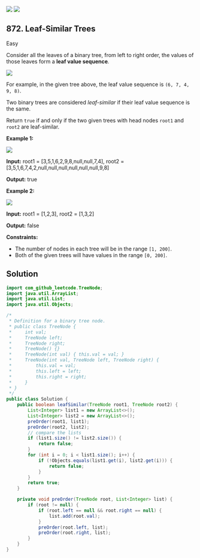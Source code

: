 [![](https://img.shields.io/github/stars/javadev/LeetCode-in-Java?label=Stars&style=flat-square)](https://github.com/javadev/LeetCode-in-Java)
[![](https://img.shields.io/github/forks/javadev/LeetCode-in-Java?label=Fork%20me%20on%20GitHub%20&style=flat-square)](https://github.com/javadev/LeetCode-in-Java/fork)

## 872\. Leaf-Similar Trees

Easy

Consider all the leaves of a binary tree, from left to right order, the values of those leaves form a **leaf value sequence**_._

![](https://s3-lc-upload.s3.amazonaws.com/uploads/2018/07/16/tree.png)

For example, in the given tree above, the leaf value sequence is `(6, 7, 4, 9, 8)`.

Two binary trees are considered _leaf-similar_ if their leaf value sequence is the same.

Return `true` if and only if the two given trees with head nodes `root1` and `root2` are leaf-similar.

**Example 1:**

![](https://assets.leetcode.com/uploads/2020/09/03/leaf-similar-1.jpg)

**Input:** root1 = [3,5,1,6,2,9,8,null,null,7,4], root2 = [3,5,1,6,7,4,2,null,null,null,null,null,null,9,8]

**Output:** true

**Example 2:**

![](https://assets.leetcode.com/uploads/2020/09/03/leaf-similar-2.jpg)

**Input:** root1 = [1,2,3], root2 = [1,3,2]

**Output:** false

**Constraints:**

*   The number of nodes in each tree will be in the range `[1, 200]`.
*   Both of the given trees will have values in the range `[0, 200]`.

## Solution

```java
import com_github_leetcode.TreeNode;
import java.util.ArrayList;
import java.util.List;
import java.util.Objects;

/*
 * Definition for a binary tree node.
 * public class TreeNode {
 *     int val;
 *     TreeNode left;
 *     TreeNode right;
 *     TreeNode() {}
 *     TreeNode(int val) { this.val = val; }
 *     TreeNode(int val, TreeNode left, TreeNode right) {
 *         this.val = val;
 *         this.left = left;
 *         this.right = right;
 *     }
 * }
 */
public class Solution {
    public boolean leafSimilar(TreeNode root1, TreeNode root2) {
        List<Integer> list1 = new ArrayList<>();
        List<Integer> list2 = new ArrayList<>();
        preOrder(root1, list1);
        preOrder(root2, list2);
        // compare the lists
        if (list1.size() != list2.size()) {
            return false;
        }
        for (int i = 0; i < list1.size(); i++) {
            if (!Objects.equals(list1.get(i), list2.get(i))) {
                return false;
            }
        }
        return true;
    }

    private void preOrder(TreeNode root, List<Integer> list) {
        if (root != null) {
            if (root.left == null && root.right == null) {
                list.add(root.val);
            }
            preOrder(root.left, list);
            preOrder(root.right, list);
        }
    }
}
```